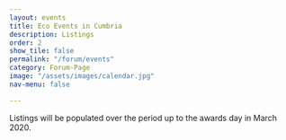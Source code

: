 ```yaml
---
layout: events
title: Eco Events in Cumbria
description: Listings
order: 2
show_tile: false
permalink: "/forum/events"
category: Forum-Page
image: "/assets/images/calendar.jpg"
nav-menu: false

---
```

Listings will be populated over the period up to the awards day in March 2020.
